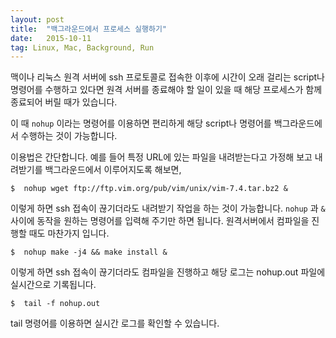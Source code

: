 ```yaml
---
layout: post
title:  "백그라운드에서 프로세스 실행하기"
date:   2015-10-11
tag: Linux, Mac, Background, Run
---
```



맥이나 리눅스 원격 서버에 ssh 프로토콜로 접속한 이후에 시간이 오래 걸리는 script나 명령어를 수행하고 있다면 원격 서버를 종료해야 할 일이 있을 때 해당 프로세스가 함께 종료되어 버릴 때가 있습니다.

이 때 `nohup` 이라는 명령어를 이용하면 편리하게 해당 script나 명령어를 백그라운드에서 수행하는 것이 가능합니다.

이용법은 간단합니다. 예를 들어 특정 URL에 있는 파일을 내려받는다고 가정해 보고 내려받기를 백그라운드에서 이루어지도록 해보면,


    $  nohup wget ftp://ftp.vim.org/pub/vim/unix/vim-7.4.tar.bz2 &

이렇게 하면 ssh 접속이 끊기더라도 내려받기 작업을 하는 것이 가능합니다. `nohup` 과 `&` 사이에 동작을 원하는 명령어를 입력해 주기만 하면 됩니다. 원격서버에서 컴파일을 진행할 때도 마찬가지 입니다. 

	$  nohup make -j4 && make install &

이렇게 하면 ssh 접속이 끊기더라도 컴파일을 진행하고 해당 로그는 nohup.out 파일에 실시간으로 기록됩니다. 

	$  tail -f nohup.out

tail 명령어를 이용하면 실시간 로그를 확인할 수 있습니다.




